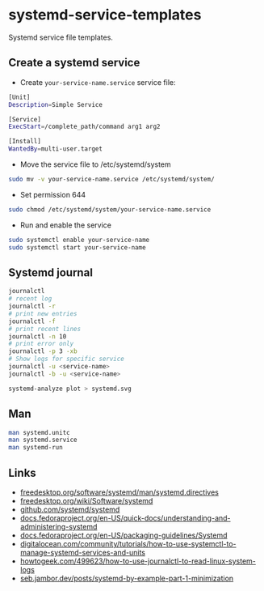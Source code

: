 # systemd-service-templates

Systemd service file templates.

## Create a systemd service

- Create `your-service-name.service` service file:

```bash
[Unit]
Description=Simple Service

[Service]
ExecStart=/complete_path/command arg1 arg2

[Install]
WantedBy=multi-user.target
```
- Move the service file to /etc/systemd/system

```bash
sudo mv -v your-service-name.service /etc/systemd/system/
```

- Set permission 644
```bash
sudo chmod /etc/systemd/system/your-service-name.service
```
- Run and enable the service
```bash
sudo systemctl enable your-service-name
sudo systemctl start your-service-name
```

## Systemd journal

```bash
journalctl
# recent log
journalctl -r
# print new entries
journalctl -f
# print recent lines
journalctl -n 10
# print error only
journalctl -p 3 -xb
# Show logs for specific service
journalctl -u <service-name>
journalctl -b -u <service-name>

systemd-analyze plot > systemd.svg
```

## Man

```bash
man systemd.unitc
man systemd.service
man systemd-run
```

## Links
- [freedesktop.org/software/systemd/man/systemd.directives](https://www.freedesktop.org/software/systemd/man/systemd.directives.html)
- [freedesktop.org/wiki/Software/systemd](https://www.freedesktop.org/wiki/Software/systemd/)
- [github.com/systemd/systemd](https://github.com/systemd/systemd)
- [docs.fedoraproject.org/en-US/quick-docs/understanding-and-administering-systemd](https://docs.fedoraproject.org/en-US/quick-docs/understanding-and-administering-systemd/)
- [docs.fedoraproject.org/en-US/packaging-guidelines/Systemd](https://docs.fedoraproject.org/en-US/packaging-guidelines/Systemd/)
- [digitalocean.com/community/tutorials/how-to-use-systemctl-to-manage-systemd-services-and-units](https://www.digitalocean.com/community/tutorials/how-to-use-systemctl-to-manage-systemd-services-and-units)
- [howtogeek.com/499623/how-to-use-journalctl-to-read-linux-system-logs](https://www.howtogeek.com/499623/how-to-use-journalctl-to-read-linux-system-logs/)
- [seb.jambor.dev/posts/systemd-by-example-part-1-minimization](https://seb.jambor.dev/posts/systemd-by-example-part-1-minimization/)
